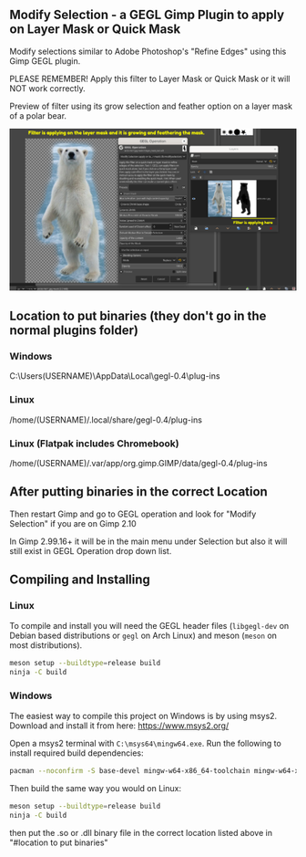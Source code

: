 ## Modify Selection - a GEGL Gimp Plugin to apply on Layer Mask or Quick Mask
Modify selections similar to Adobe Photoshop's "Refine Edges" using this Gimp GEGL plugin.

PLEASE REMEMBER! Apply this filter to Layer Mask or Quick Mask or it will NOT work correctly.

Preview of filter using its grow selection and feather option on a layer mask of a polar bear.

![image preview](layer_mask_filter_preview.png)

## Location to put binaries (they don't go in the normal plugins folder)

### Windows

 C:\Users\(USERNAME)\AppData\Local\gegl-0.4\plug-ins
 
### Linux 

 /home/(USERNAME)/.local/share/gegl-0.4/plug-ins
 
### Linux (Flatpak includes Chromebook)

 /home/(USERNAME)/.var/app/org.gimp.GIMP/data/gegl-0.4/plug-ins

## After putting binaries in the correct Location

Then restart Gimp and go to GEGL operation and look for "Modify Selection" if you are on Gimp 2.10

In Gimp 2.99.16+ it will be in the main menu under Selection but also it will still exist in GEGL Operation drop down list.

## Compiling and Installing

### Linux

To compile and install you will need the GEGL header files (`libgegl-dev` on
Debian based distributions or `gegl` on Arch Linux) and meson (`meson` on
most distributions).

```bash
meson setup --buildtype=release build
ninja -C build

```
### Windows

The easiest way to compile this project on Windows is by using msys2.  Download
and install it from here: https://www.msys2.org/

Open a msys2 terminal with `C:\msys64\mingw64.exe`.  Run the following to
install required build dependencies:

```bash
pacman --noconfirm -S base-devel mingw-w64-x86_64-toolchain mingw-w64-x86_64-meson mingw-w64-x86_64-gegl
```

Then build the same way you would on Linux:

```bash
meson setup --buildtype=release build
ninja -C build
```

then put the .so or .dll binary file in the correct location listed above in "#location to put binaries"

